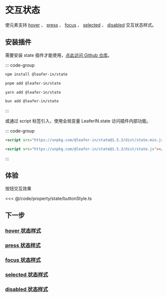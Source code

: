 <script setup>
import Case from '/component/Case.vue'
</script>

# 交互状态

使元素支持 [hover](/reference/UI/state/hover.md) 、 [press](/reference/UI/state/press.md) 、 [focus](/reference/UI/state/focus.md) 、 [selected](/reference/UI/state/selected.md) 、 [disabled](/reference/UI/state/disabled.md) 交互状态样式。

## 安装插件

需要安装 state 插件才能使用，[点此访问 Github 仓库](https://github.com/leaferjs/leafer-in/tree/main/packages/state)。

::: code-group

```sh [npm]
npm install @leafer-in/state
```

```sh [pnpm]
pnpm add @leafer-in/state
```

```sh [yarn]
yarn add @leafer-in/state
```

```sh [bun]
bun add @leafer-in/state
```

:::

或通过 script 标签引入，使用全局变量 LeaferIN.state 访问插件内部功能。

::: code-group

```html [state.min]
<script src="https://unpkg.com/@leafer-in/state@1.5.3/dist/state.min.js"></script>
```

```html [state]
<script src="https://unpkg.com/@leafer-in/state@1.5.3/dist/state.js"></script>
```

<!-- https://unpkg.com 无法访问时，可替换为 https://cdn.jsdelivr.net/npm -->

:::

## 体验

<case name="PressStyle" index=1 editor="false" ></case>

按钮交互效果

<<< @/code/property/state/buttonStyle.ts

## 下一步

### [hover 状态样式](/reference/UI/state/hover.md)

### [press 状态样式](/reference/UI/state/press.md)

### [focus 状态样式](/reference/UI/state/focus.md)

### [selected 状态样式](/reference/UI/state/selected.md)

### [disabled 状态样式](/reference/UI/state/disabled.md)
